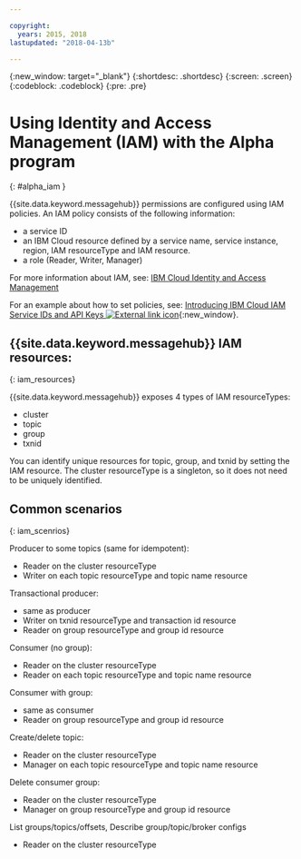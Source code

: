 ```yaml
---

copyright:
  years: 2015, 2018
lastupdated: "2018-04-13b"

---
```


{:new_window: target="_blank"}
{:shortdesc: .shortdesc}
{:screen: .screen}
{:codeblock: .codeblock}
{:pre: .pre}

# Using Identity and Access Management (IAM) with the Alpha program
{: #alpha_iam }

{{site.data.keyword.messagehub}} permissions are configured using IAM policies. An IAM policy consists of the following information:

* a service ID
* an IBM Cloud resource defined by a service name, service instance, region, IAM resourceType and IAM resource.
* a role (Reader, Writer, Manager)

For more information about IAM, see: 
[IBM Cloud Identity and Access Management](/docs/iam/index.html#iamoverview)

For an example about how to set policies, see: 
[Introducing IBM Cloud IAM Service IDs and API Keys ![External link icon](../../icons/launch-glyph.svg "External link icon")](https://www.ibm.com/blogs/bluemix/2017/10/introducing-ibm-cloud-iam-service-ids-api-keys/){:new_window}.

## {{site.data.keyword.messagehub}} IAM resources:
{: iam_resources}

{{site.data.keyword.messagehub}} exposes 4 types of IAM resourceTypes:

* cluster
* topic
* group
* txnid

You can identify unique resources for topic, group, and txnid by setting the IAM resource. The cluster resourceType is a singleton, so it does not need to be uniquely identified.

## Common scenarios
{: iam_scenrios}

Producer to some topics (same for idempotent):
* Reader on the cluster resourceType
* Writer on each topic resourceType and topic name resource

Transactional producer:
* same as producer
* Writer on txnid resourceType and transaction id resource
* Reader on group resourceType and group id resource

Consumer (no group):
* Reader on the cluster resourceType
* Reader on each topic resourceType and topic name resource

Consumer with group:
* same as consumer
* Reader on group resourceType and group id resource

Create/delete topic:
* Reader on the cluster resourceType
* Manager on each topic resourceType and topic name resource

Delete consumer group:
* Reader on the cluster resourceType
* Manager on group resourceType and group id resource

List groups/topics/offsets, Describe group/topic/broker configs
* Reader on the cluster resourceType









